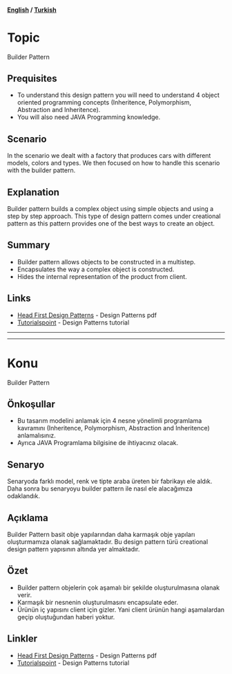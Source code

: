 #### [English](#topic) / [Turkish](#konu)
# Topic

Builder Pattern

## Prequisites

* To understand this design pattern you will need to understand 4 object oriented programming concepts (Inheritence, Polymorphism, Abstraction and Inheritence). 
* You will also need JAVA Programming knowledge.

## Scenario

In the scenario we dealt with a factory that produces cars with different models, colors and types. We then focused on how to handle this scenario with the builder pattern.

## Explanation

Builder pattern builds a complex object using simple objects and using a step by step approach. This type of design pattern comes under creational pattern as this pattern provides one of the best ways to create an object.

## Summary

* Builder pattern allows objects to be constructed in a multistep.
* Encapsulates the way a complex object is constructed.
* Hides the internal representation of the product from client.

## Links

* [Head First Design Patterns](https://github.com/kanastasov/Advanced-Java-Programming--First-Semeste-/blob/master/Design%20Patterns%20For%20Dummies%20%26%20HeadFirst/head%20first%20design%20patterns%20-%20ora%202004.pdf) - Design Patterns pdf
* [Tutorialspoint](https://www.tutorialspoint.com/design_pattern/builder_pattern.htm) - Design Patterns tutorial

---
---

# Konu

Builder Pattern

## Önkoşullar

* Bu tasarım modelini anlamak için 4 nesne yönelimli programlama kavramını (Inheritence, Polymorphism, Abstraction and Inheritence) anlamalısınız. 
* Ayrıca JAVA Programlama bilgisine de ihtiyacınız olacak.

## Senaryo

Senaryoda farklı model, renk ve tipte araba üreten bir fabrikayı ele aldık. Daha sonra bu senaryoyu builder pattern ile nasıl ele alacağımıza odaklandık.

## Açıklama

Builder Pattern basit obje yapılarından daha karmaşık obje yapıları oluşturmamıza olanak sağlamaktadır. Bu design pattern türü creational design pattern yapısının altında yer almaktadır.

## Özet

* Builder pattern objelerin çok aşamalı bir şekilde oluşturulmasına olanak verir.
* Karmaşık bir nesnenin oluşturulmasını encapsulate eder.
* Ürünün iç yapısını client için gizler. Yani client ürünün hangi aşamalardan geçip oluştuğundan haberi yoktur.

## Linkler

* [Head First Design Patterns](https://github.com/kanastasov/Advanced-Java-Programming--First-Semeste-/blob/master/Design%20Patterns%20For%20Dummies%20%26%20HeadFirst/head%20first%20design%20patterns%20-%20ora%202004.pdf) - Design Patterns pdf
* [Tutorialspoint](https://www.tutorialspoint.com/design_pattern/builder_pattern.htm) - Design Patterns tutorial
